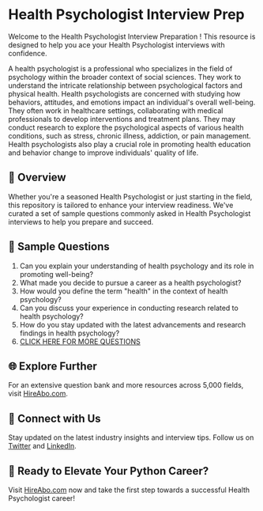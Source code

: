 # Health Psychologist Interview Prep

Welcome to the Health Psychologist Interview Preparation ! This resource is designed to help you ace your Health Psychologist interviews with confidence.

A health psychologist is a professional who specializes in the field of psychology within the broader context of social sciences. They work to understand the intricate relationship between psychological factors and physical health. Health psychologists are concerned with studying how behaviors, attitudes, and emotions impact an individual's overall well-being. They often work in healthcare settings, collaborating with medical professionals to develop interventions and treatment plans. They may conduct research to explore the psychological aspects of various health conditions, such as stress, chronic illness, addiction, or pain management. Health psychologists also play a crucial role in promoting health education and behavior change to improve individuals' quality of life.

## 🚀 Overview

Whether you're a seasoned Health Psychologist or just starting in the field, this repository is tailored to enhance your interview readiness. We've curated a set of sample questions commonly asked in Health Psychologist interviews to help you prepare and succeed.

## 📝 Sample Questions

1. Can you explain your understanding of health psychology and its role in promoting well-being?
2. What made you decide to pursue a career as a health psychologist?
3. How would you define the term "health" in the context of health psychology?
4. Can you discuss your experience in conducting research related to health psychology?
5. How do you stay updated with the latest advancements and research findings in health psychology?
6. [CLICK HERE FOR MORE QUESTIONS](https://hireabo.com/job/7_0_8/Health%20Psychologist)

## 🌐 Explore Further

For an extensive question bank and more resources across 5,000 fields, visit [HireAbo.com](https://www.hireabo.com).

## 📱 Connect with Us

Stay updated on the latest industry insights and interview tips. Follow us on [Twitter](https://twitter.com/hireabo) and [LinkedIn](https://www.linkedin.com/in/hire-abo-3609972a8/).

## 🚀 Ready to Elevate Your Python Career?

Visit [HireAbo.com](https://www.hireabo.com) now and take the first step towards a successful Health Psychologist career!
